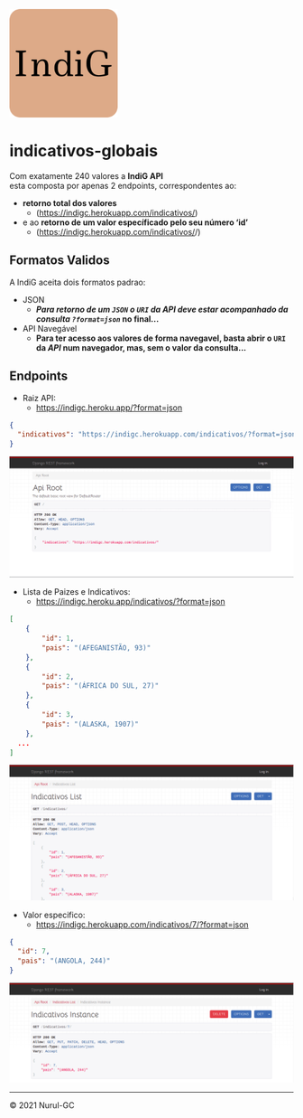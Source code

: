 ![indig-icon](img/favicons/favicon-192x192.png)

# indicativos-globais

Com exatamente 240 valores a **IndiG API** \
esta composta por apenas 2 endpoints, correspondentes ao:

- **retorno total dos valores** 
  - (https://indigc.herokuapp.com/indicativos/) 
- e ao **retorno de um valor específicado pelo seu número ‘id’** 
  - (https://indigc.herokuapp.com/indicativos/<id>/)
  
## Formatos Validos

A IndiG aceita dois formatos padrao:

- JSON
  - **_Para retorno de um `JSON` o `URI` da _API_ deve estar acompanhado da consulta `?format=json`_ no final...**
- API Navegável
  - **Para ter acesso aos valores de forma navegavel, basta abrir o `URI` da _API_ num navegador, mas, sem o valor da consulta...**

## Endpoints

- Raiz API: 
  - <https://indigc.heroku.app/?format=json>
```json
{
  "indicativos": "https://indigc.herokuapp.com/indicativos/?format=json"
}
```
![api-root-demo](img/demos/apiroot.png)

- Lista de Paizes e Indicativos: 
  - <https://indigc.heroku.app/indicativos/?format=json>
```json
[
    {
        "id": 1,
        "pais": "(AFEGANISTÃO, 93)"
    },
    {
        "id": 2,
        "pais": "(ÁFRICA DO SUL, 27)"
    },
    {
        "id": 3,
        "pais": "(ALASKA, 1907)"
    }, 
  ...
]
```
![indicativos-list-demo](img/demos/indicativoslist.png)

- Valor especifico: 
  - <https://indigc.herokuapp.com/indicativos/7/?format=json>
```json
{
  "id": 7,
  "pais": "(ANGOLA, 244)"
}
```
![indicativo-especific-demo](img/demos/indicativoespecifico.png)

---

&copy; 2021 Nurul-GC
